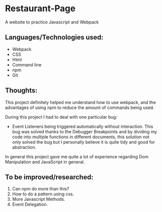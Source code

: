 # Restaurant-Page
A website to practice Javascript and Webpack

## Languages/Technologies used:
* Webpack
* CSS
* Html
* Command line
* npm
* Git

## Thoughts:
This project definitely helped me understand how to use webpack,
and the advantages of using npm to reduce the amount of commands being used.

During this project I had to deal with one particular bug:
* Event Listeners being triggered automatically without interaction.
This bug was solved thanks to the Debugger Breakpoints and by dividing my code into multiple functions in different documents,
this solution not only solved the bug but I personally believe it is quite tidy and good for abstraction.

In general this project gave me quite a lot of experience regarding
Dom Manipulation and JavaScript in general.

## To be improved/researched:
1. Can npm do more than this?
2. How to do a pattern using css.
3. More Javascript Methods.
4. Event Delegation.